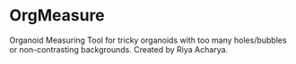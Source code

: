 # OrgMeasure
Organoid Measuring Tool for tricky organoids with too many holes/bubbles or non-contrasting backgrounds. Created by Riya Acharya. 
